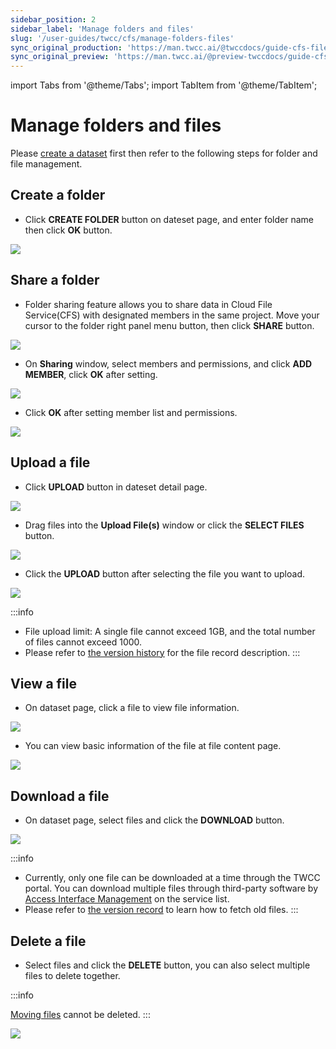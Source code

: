 ```yaml
---
sidebar_position: 2
sidebar_label: 'Manage folders and files'
slug: '/user-guides/twcc/cfs/manage-folders-files'
sync_original_production: 'https://man.twcc.ai/@twccdocs/guide-cfs-file-mngmnt-zh' 
sync_original_preview: 'https://man.twcc.ai/@preview-twccdocs/guide-cfs-file-mngmnt-zh'
---
```


import Tabs from '@theme/Tabs';
import TabItem from '@theme/TabItem';

# Manage folders and files

Please [create a dataset](/user-guides/twcc/cfs/manage-datasets/manage-folders-files/metadata-search-versioning.md) first then refer to the following steps for folder and file management.

## Create a folder

* Click **CREATE FOLDER** button on dateset page, and enter folder name then click **OK** button.

![](https://cos.twcc.ai/SYS-MANUAL/uploads/upload_b91937c4451d422dc9b16856bcc16731.png)

## Share a folder

* Folder sharing feature allows you to share data in Cloud File Service(CFS) with designated members in the same project. Move your cursor to the folder right panel  <i class="fa fa-ellipsis-v fa-20" aria-hidden="true"></i> menu button, then click **SHARE** button.



![](https://cos.twcc.ai/SYS-MANUAL/uploads/upload_0204fedda0bce7ae035ce2452c650417.png)

* On **Sharing** window, select members and permissions, and click **ADD MEMBER**, click **OK** after setting.

![](https://cos.twcc.ai/SYS-MANUAL/uploads/upload_11098e994541eacebf9e52de395e1082.png)

* Click **OK** after setting member list and permissions.

![](https://cos.twcc.ai/SYS-MANUAL/uploads/upload_ba82ec5745c7494d940aee212bf6b110.png)

## Upload a file

* Click **UPLOAD** button in dateset detail page.

![](https://cos.twcc.ai/SYS-MANUAL/uploads/upload_e6cca7882b3bf1381bb9fea3ac1036ac.png)

* Drag files into the **Upload File(s)** window or click the **SELECT FILES** button.

![](https://cos.twcc.ai/SYS-MANUAL/uploads/upload_4c7d150cbf8c73b496bc593087348913.png)

* Click the **UPLOAD** button after selecting the file you want to upload.

![](https://cos.twcc.ai/SYS-MANUAL/uploads/upload_4e8ce1626f5b0bc0f18683a2e03d26de.png)


:::info
- File upload limit: A single file cannot exceed 1GB, and the total number of files cannot exceed 1000.
- Please refer to [<ins>the version history</ins>](/user-guides/twcc/cfs/manage-datasets/manage-folders-files/metadata-search-versioning.md#version-history) for the file record description.
:::

## View a file

* On dataset page, click a file to view file information.

![](https://cos.twcc.ai/SYS-MANUAL/uploads/upload_2b9986b928318c965d19e9fb39fd62b9.png)

* You can view basic information of the file at file content page.

![](https://cos.twcc.ai/SYS-MANUAL/uploads/upload_50b14ee8e9f1934e33793aa9d7dbe2f0.png)


## Download a file

* On dataset page, select files and click the **DOWNLOAD** button.

![](https://cos.twcc.ai/SYS-MANUAL/uploads/upload_b99c2b9a8424bc0e82af837bcc20c75f.png)

:::info
- Currently, only one file can be downloaded at a time through the TWCC portal. You can download multiple files through third-party software by [<ins>Access Interface Management</ins>](/user-guides/twcc/cfs/access-interfaces-hot-files.md) on the service list.
- Please refer to [<ins>the version record</ins>](/user-guides/twcc/cfs/manage-datasets/manage-folders-files/metadata-search-versioning.md#version-history) to learn how to fetch old files.
:::



## Delete a file

* Select files and click the **DELETE** button, you can also select multiple files to delete together.

:::info

<ins>[Moving files](/user-guides/twcc/cfs/manage-datasets/manage-folders-files/move-fetch-files.mdn)</ins> cannot be deleted.
:::

![](https://cos.twcc.ai/SYS-MANUAL/uploads/upload_1f8e1c3d720b031132331f075956d8f3.png)